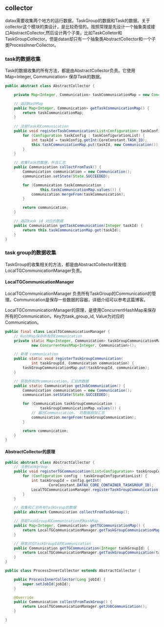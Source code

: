 ## collector ##
datax需要收集两个地方的运行数据，TaskGroup的数据和Task的数据。关于collector这个模块的类设计，是比较奇怪的。按照常理是先设计一个抽象类或接口AbstractCollector,然后设计两个子类，比如TaskColletor和TaskGroupCollector。但是datax却只有一个抽象类AbstractCollector和一个子类ProcessInnerCollector。

### task的数据收集 ###
Task的数据收集的所有方法，都是由AbstractCollector负责。它使用Map<Integer, Communication> 保存Task的数据。
```java
public abstract class AbstractCollector {

    private Map<Integer, Communication> taskCommunicationMap = new ConcurrentHashMap<Integer, Communication>();

    // 返回HashMap
    public Map<Integer, Communication> getTaskCommunicationMap() {
        return taskCommunicationMap;
    }
    
    // 注册Task和Communication
    public void registerTaskCommunication(List<Configuration> taskConfigurationList) {
        for (Configuration taskConfig : taskConfigurationList) {
            int taskId = taskConfig.getInt(CoreConstant.TASK_ID);
            this.taskCommunicationMap.put(taskId, new Communication());
        }
    }

    // 收集Task的数据，并且汇总
    public Communication collectFromTask() {
        Communication communication = new Communication();
        communication.setState(State.SUCCEEDED);

        for (Communication taskCommunication :
                this.taskCommunicationMap.values()) {
            communication.mergeFrom(taskCommunication);
        }

        return communication;
    }

    // 返回task id 对应的数据
    public Communication getTaskCommunication(Integer taskId) {
        return this.taskCommunicationMap.get(taskId);
    }
}
```


### task group的数据收集 ###
TaskGroup的收集相关的方法，都是由AbstractCollector转发给LocalTGCommunicationManager负责。
#### LocalTGCommunicationManager ####
LocalTGCommunicationManager 负责所有TaskGroup的Communication的管理。Communication是保存一些数据的容器，详细介绍可以参考这篇博客。

LocalTGCommunicationManager的原理，是使用ConcurrentHashMap来保存所有的Communication，Key为task_group_id, Value为对应的Communication。
```java
public final class LocalTGCommunicationManager {
    // HashMap保存所有的Communication
    private static Map<Integer, Communication> taskGroupCommunicationMap =
            new ConcurrentHashMap<Integer, Communication>();

    // 新增 communication
    public static void registerTaskGroupCommunication(
            int taskGroupId, Communication communication) {
        taskGroupCommunicationMap.put(taskGroupId, communication);
    }

    // 获取所有的communication，汇总的数据
    public static Communication getJobCommunication() {
        Communication communication = new Communication();
        communication.setState(State.SUCCEEDED);

        for (Communication taskGroupCommunication :
                taskGroupCommunicationMap.values()) {
            // 遍历Communication， 将数据相加汇总
            communication.mergeFrom(taskGroupCommunication);
        }

        return communication;
    }
}
```


#### AbstractCollector的原理 ####

```java
public abstract class AbstractCollector {
    // 注册taskgroup
    public void registerTGCommunication(List<Configuration> taskGroupConfigurationList) {
        for (Configuration config : taskGroupConfigurationList) {
            int taskGroupId = config.getInt(
                    CoreConstant.DATAX_CORE_CONTAINER_TASKGROUP_ID);
            LocalTGCommunicationManager.registerTaskGroupCommunication(taskGroupId, new Communication());
        }
    }

    // 收集和汇总所有TaskGroup的数据
    public abstract Communication collectFromTaskGroup();

    // 获取TaskGroup和Communication的HashMap
    public Map<Integer, Communication> getTGCommunicationMap() {
        return LocalTGCommunicationManager.getTaskGroupCommunicationMap();
    }

    // 获取对应taskGroupId的Communication
    public Communication getTGCommunication(Integer taskGroupId) {
        return LocalTGCommunicationManager.getTaskGroupCommunication(taskGroupId);
    }
}

public class ProcessInnerCollector extends AbstractCollector {

    public ProcessInnerCollector(Long jobId) {
        super.setJobId(jobId);
    }

    @Override
    public Communication collectFromTaskGroup() {
        return LocalTGCommunicationManager.getJobCommunication();
    }

}
```




